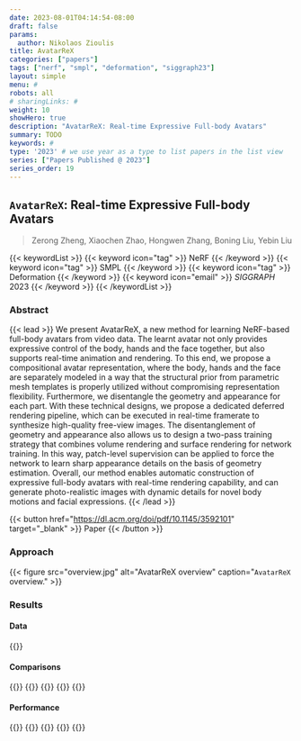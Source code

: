 ```yaml
---
date: 2023-08-01T04:14:54-08:00
draft: false
params:
  author: Nikolaos Zioulis
title: AvatarReX
categories: ["papers"]
tags: ["nerf", "smpl", "deformation", "siggraph23"]
layout: simple
menu: #
robots: all
# sharingLinks: #
weight: 10
showHero: true
description: "AvatarReX: Real-time Expressive Full-body Avatars"
summary: TODO
keywords: #
type: '2023' # we use year as a type to list papers in the list view
series: ["Papers Published @ 2023"]
series_order: 19
---
```


## `AvatarReX`: Real-time Expressive Full-body Avatars

> Zerong Zheng, Xiaochen Zhao, Hongwen Zhang, Boning Liu, Yebin Liu

{{< keywordList >}}
{{< keyword icon="tag" >}} NeRF {{< /keyword >}}
{{< keyword icon="tag" >}} SMPL {{< /keyword >}}
{{< keyword icon="tag" >}} Deformation {{< /keyword >}}
{{< keyword icon="email" >}} *SIGGRAPH* 2023 {{< /keyword >}}
{{< /keywordList >}}


### Abstract
{{< lead >}}
We present AvatarReX, a new method for learning NeRF-based full-body avatars from video data. The learnt avatar not only provides expressive control of the body, hands and the face together, but also supports real-time animation and rendering. To this end, we propose a compositional avatar representation, where the body, hands and the face are separately modeled in a way that the structural prior from parametric mesh templates is properly utilized without compromising representation flexibility. Furthermore, we disentangle the geometry and appearance for each part. With these technical designs, we propose a dedicated deferred rendering pipeline, which can be executed in real-time framerate to synthesize high-quality free-view images. The disentanglement of geometry and appearance also allows us to design a two-pass training strategy that combines volume rendering and surface rendering for network training. In this way, patch-level supervision can be applied to force the network to learn sharp appearance details on the basis of geometry estimation. Overall, our method enables automatic construction of expressive full-body avatars with real-time rendering capability, and can generate photo-realistic images with dynamic details for novel body motions and facial expressions. 
{{< /lead >}}

{{< button href="https://dl.acm.org/doi/pdf/10.1145/3592101" target="_blank" >}}
Paper
{{< /button >}}

### Approach

{{< figure
    src="overview.jpg"
    alt="AvatarReX overview"
    caption="`AvatarReX` overview."
    >}}

### Results

#### Data
{{<badge label="test" message="DeepCap" color="cyan" logo="link" link="https://gvv-assets.mpi-inf.mpg.de/" target="_blank">}}

#### Comparisons
{{<badge label="body--NeRF" message="NeuralBody" color="coral" logo="github" link="https://github.com/zju3dv/neuralbody" target="_blank">}}
{{<badge label="body--NeRF" message="AnimatableNeRF" color="cyan" logo="github" link="https://github.com/zju3dv/animatable_nerf" target="_blank">}}
{{<badge label="body--NeRF" message="HumanNeRF" color="blue" logo="github" link="chungyiweng/HumanNeRF" target="_blank">}}
{{<badge label="body--NeRF" message="ARAH" color="magenta" logo="github" link="https://github.com/taconite/arah-release" target="_blank">}}
{{<badge label="test" message="NeuralActor" color="brightgreen" logo="link" link="https://gvv-assets.mpi-inf.mpg.de/" target="_blank">}}

#### Performance
{{<badge label="train" message="3d" color="informational" logo="link" >}}
{{<badge label="train" message="RTX3090" color="informational" logo="link" >}}
{{<badge label="render" message="40ms" color="informational" logo="link" >}}
{{<badge label="render" message="1024_x_1024" color="informational" logo="link" >}}
{{<badge label="render" message="RTX3090" color="informational" logo="link" >}}
